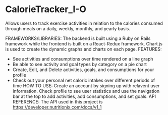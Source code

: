 # CalorieTracker_I-O
Allows users to track exercise activities in relation to the calories consumed through meals on a daily, weekly, monthly, 
and yearly basis.

FRAMEWORKS/LIBRARIES:
The backend is built using a Ruby on Rails framework while the frontend is built on a React-Redux framework. Chart.js is used
to create the dynamic graphs and charts on each page.
FEATURES:
- See activities and consumptions over time rendered on a line graph
- Be able to see activity and goal types by category on a pie chart
- Create, Edit, and Delete activities, goals, and consumptions for your profile
- Check out your personal net caloric intakes over different periods of time
HOW TO USE:
Create an account by signing up with relavent user information. Check profile to see user statistics and use the navigation bar at the top to add activities,
add consumptions, and set goals.
API REFERENCE:
The API used in this project is  https://developer.nutritionix.com/docs/v1_1

